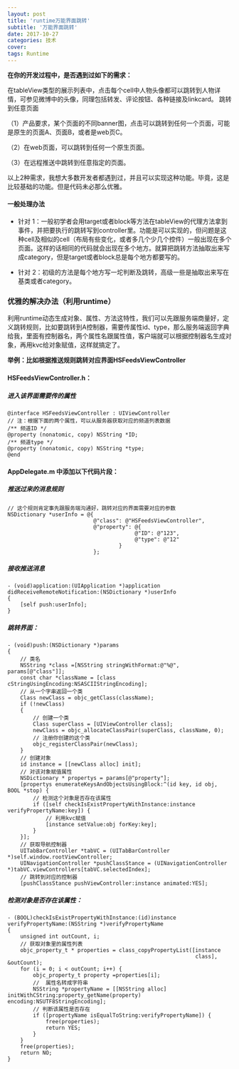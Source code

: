 ```yaml
---
layout: post
title: 'runtime万能界面跳转'
subtitle: '万能界面跳转'
date: 2017-10-27
categories: 技术
cover: 
tags: Runtime
---
```


**在你的开发过程中，是否遇到过如下的需求：**

在tableView类型的展示列表中，点击每个cell中人物头像都可以跳转到人物详情，可参见微博中的头像，同理包括转发、评论按钮、各种链接及linkcard。
跳转到任意页面

（1）产品要求，某个页面的不同banner图，点击可以跳转到任何一个页面，可能是原生的页面A、页面B，或者是web页C。

（2）在web页面，可以跳转到任何一个原生页面。

（3）在远程推送中跳转到任意指定的页面。

以上2种需求，我想大多数开发者都遇到过，并且可以实现这种功能。毕竟，这是比较基础的功能。但是代码未必那么优雅。

#### 一般处理办法

- 针对 1：一般初学者会用target或者block等方法在tableView的代理方法拿到事件，并把要执行的跳转写到controller里。功能是可以实现的，但问题是这种cell及相似的cell（布局有些变化，或者多几个少几个控件）一般出现在多个页面。这样的话相同的代码就会出现在多个地方。就算把跳转方法抽取出来写成category，但是target或者block总是每个地方都要写的。

- 针对 2：初级的方法是每个地方写一坨判断及跳转，高级一些是抽取出来写在基类或者category。

### 优雅的解决办法（利用runtime）

利用runtime动态生成对象、属性、方法这特性，我们可以先跟服务端商量好，定义跳转规则，比如要跳转到A控制器，需要传属性id、type，那么服务端返回字典给我，里面有控制器名，两个属性名跟属性值，客户端就可以根据控制器名生成对象，再用kvc给对象赋值，这样就搞定了。

**举例：比如根据推送规则跳转对应界面HSFeedsViewController**

#### HSFeedsViewController.h：

##### 进入该界面需要传的属性

<pre><code class="language-objectivec">@interface HSFeedsViewController : UIViewController
// 注：根据下面的两个属性，可以从服务器获取对应的频道列表数据
/** 频道ID */
@property (nonatomic, copy) NSString *ID;
/** 频道type */
@property (nonatomic, copy) NSString *type;
@end
</code></pre>

#### AppDelegate.m 中添加以下代码片段：
##### 推送过来的消息规则

<pre><code class="language-objectivec">// 这个规则肯定事先跟服务端沟通好，跳转对应的界面需要对应的参数
NSDictionary *userInfo = @{
                           @"class": @"HSFeedsViewController",
                           @"property": @{
                                        @"ID": @"123",
                                        @"type": @"12"
                                   }
                           };
</code></pre>

##### 接收推送消息
<pre><code class="language-objectivec">- (void)application:(UIApplication *)application didReceiveRemoteNotification:(NSDictionary *)userInfo
{
    [self push:userInfo];
}
</code></pre>

##### 跳转界面：
<pre><code class="language-objectivec">- (void)push:(NSDictionary *)params
{
    // 类名
    NSString *class =[NSString stringWithFormat:@"%@", params[@"class"]];
    const char *className = [class cStringUsingEncoding:NSASCIIStringEncoding];
    // 从一个字串返回一个类
    Class newClass = objc_getClass(className);
    if (!newClass)
    {
        // 创建一个类
        Class superClass = [UIViewController class];
        newClass = objc_allocateClassPair(superClass, className, 0);
        // 注册你创建的这个类
        objc_registerClassPair(newClass);
    }
    // 创建对象
    id instance = [[newClass alloc] init];
    // 对该对象赋值属性
    NSDictionary * propertys = params[@"property"];
    [propertys enumerateKeysAndObjectsUsingBlock:^(id key, id obj, BOOL *stop) {
        // 检测这个对象是否存在该属性
        if ([self checkIsExistPropertyWithInstance:instance verifyPropertyName:key]) {
            // 利用kvc赋值
            [instance setValue:obj forKey:key];
        }
    }];
    // 获取导航控制器
    UITabBarController *tabVC = (UITabBarController *)self.window.rootViewController;
    UINavigationController *pushClassStance = (UINavigationController *)tabVC.viewControllers[tabVC.selectedIndex];
    // 跳转到对应的控制器
    [pushClassStance pushViewController:instance animated:YES];
</code></pre>

##### 检测对象是否存在该属性：
<pre><code class="language-objectivec">- (BOOL)checkIsExistPropertyWithInstance:(id)instance verifyPropertyName:(NSString *)verifyPropertyName
{
    unsigned int outCount, i;
    // 获取对象里的属性列表
    objc_property_t * properties = class_copyPropertyList([instance
                                                           class], &outCount);
    for (i = 0; i < outCount; i++) {
        objc_property_t property =properties[i];
        //  属性名转成字符串
        NSString *propertyName = [[NSString alloc] initWithCString:property_getName(property) encoding:NSUTF8StringEncoding];
        // 判断该属性是否存在
        if ([propertyName isEqualToString:verifyPropertyName]) {
            free(properties);
            return YES;
        }
    }
    free(properties);
    return NO;
}
</code></pre>


